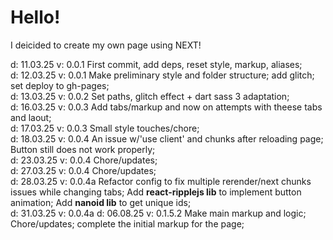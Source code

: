 <h1>Hello!</h1>

I deicided to create my own page using NEXT!

d: 11.03.25
v: 0.0.1
First commit, add deps, reset style, markup, aliases; <br>
d: 12.03.25
v: 0.0.1
Make preliminary style and folder structure; add glitch; set deploy to gh-pages;<br>
d: 13.03.25
v: 0.0.2
Set paths, glitch effect + dart sass 3 adaptation;<br>
d: 16.03.25
v: 0.0.3
Add tabs/markup and now on attempts with theese tabs and laout;<br>
d: 17.03.25
v: 0.0.3
Small style touches/chore;<br>
d: 18.03.25
v: 0.0.4
An issue w/'use client' and chunks after reloading page;
Button still does not work properly;<br>
d: 23.03.25
v: 0.0.4
Chore/updates;<br>
d: 27.03.25
v: 0.0.4
Chore/updates;<br>
d: 28.03.25
v: 0.0.4a
Refactor config to fix multiple rerender/next chunks issues while changing tabs;
Add <b>react-ripplejs lib</b> to implement button animation;
Add <b>nanoid lib</b> to get unique ids;<br>
d: 31.03.25
v: 0.0.4a
d: 06.08.25
v: 0.1.5.2
Make main markup and logic; 
Chore/updates; complete the initial markup for the page;
